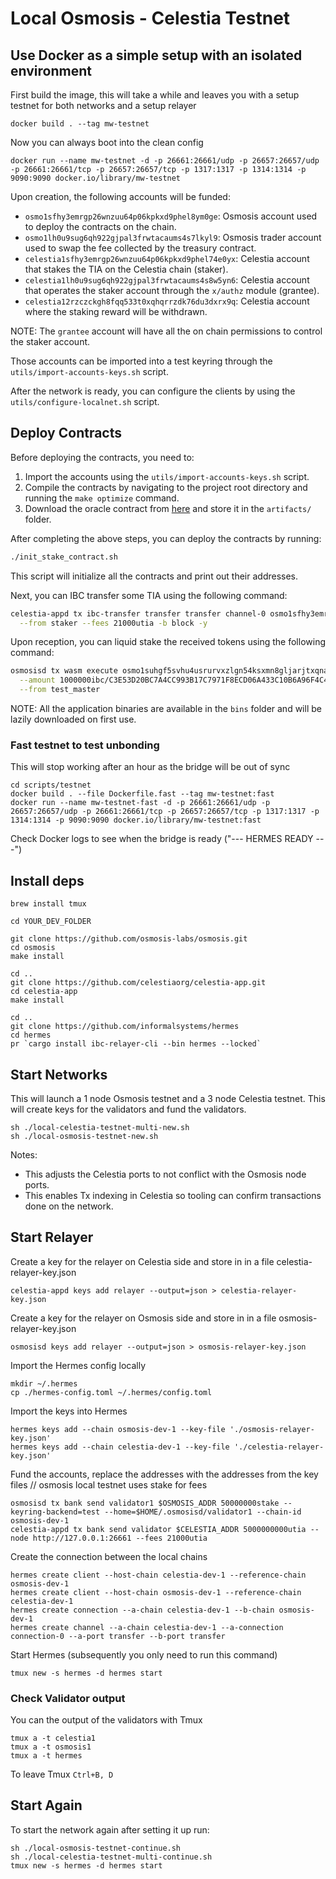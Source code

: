 # Local Osmosis - Celestia Testnet

## Use Docker as a simple setup with an isolated environment

First build the image, this will take a while and leaves you with a setup testnet for both networks and a setup relayer

```
docker build . --tag mw-testnet
```

Now you can always boot into the clean config

```
docker run --name mw-testnet -d -p 26661:26661/udp -p 26657:26657/udp -p 26661:26661/tcp -p 26657:26657/tcp -p 1317:1317 -p 1314:1314 -p 9090:9090 docker.io/library/mw-testnet
```

Upon creation, the following accounts will be funded:
- `osmo1sfhy3emrgp26wnzuu64p06kpkxd9phel8ym0ge`: Osmosis account used to deploy the contracts on the chain.
- `osmo1lh0u9sug6qh922gjpal3frwtacaums4s7lkyl9`: Osmosis trader account used to swap the fee collected by the treasury contract.
- `celestia1sfhy3emrgp26wnzuu64p06kpkxd9phel74e0yx`: Celestia account that stakes the TIA on the Celestia chain (staker).
- `celestia1lh0u9sug6qh922gjpal3frwtacaums4s8w5yn6`: Celestia account that operates the staker account through the `x/authz` module (grantee).
- `celestia12rzczckgh8fqq533t0xqhqrrzdk76du3dxrx9q`: Celestia account where the staking reward will be withdrawn.

NOTE: The `grantee` account will have all the on chain permissions to control the staker account.

Those accounts can be imported into a test keyring through the `utils/import-accounts-keys.sh` script.

After the network is ready, you can configure the clients by using the `utils/configure-localnet.sh` script.

## Deploy Contracts

Before deploying the contracts, you need to:

1. Import the accounts using the `utils/import-accounts-keys.sh` script.
2. Compile the contracts by navigating to the project root directory and running the `make optimize` command.
3. Download the oracle contract from [here](https://github.com/milkyway-labs/milkyway-oracle/releases) and store it in the `artifacts/` folder.

After completing the above steps, you can deploy the contracts by running:

```sh
./init_stake_contract.sh
```

This script will initialize all the contracts and print out their addresses.

Next, you can IBC transfer some TIA using the following command:

```sh
celestia-appd tx ibc-transfer transfer transfer channel-0 osmo1sfhy3emrgp26wnzuu64p06kpkxd9phel8ym0ge 1000000utia \
  --from staker --fees 21000utia -b block -y
```

Upon reception, you can liquid stake the received tokens using the following command:

```sh
osmosisd tx wasm execute osmo1suhgf5svhu4usrurvxzlgn54ksxmn8gljarjtxqnapv8kjnp4nrsll0sqv '{"liquid_stake":{}}' \
  --amount 1000000ibc/C3E53D20BC7A4CC993B17C7971F8ECD06A433C10B6A96F4C4C3714F0624C56DA \
  --from test_master
```
NOTE: All the application binaries are available in the `bins` folder and will be lazily downloaded on first use.

### Fast testnet to test unbonding

This will stop working after an hour as the bridge will be out of sync

```
cd scripts/testnet
docker build . --file Dockerfile.fast --tag mw-testnet:fast
docker run --name mw-testnet-fast -d -p 26661:26661/udp -p 26657:26657/udp -p 26661:26661/tcp -p 26657:26657/tcp -p 1317:1317 -p 1314:1314 -p 9090:9090 docker.io/library/mw-testnet:fast
```

Check Docker logs to see when the bridge is ready ("--- HERMES READY ---")

## Install deps

```
brew install tmux

cd YOUR_DEV_FOLDER

git clone https://github.com/osmosis-labs/osmosis.git
cd osmosis
make install

cd ..
git clone https://github.com/celestiaorg/celestia-app.git
cd celestia-app
make install

cd ..
git clone https://github.com/informalsystems/hermes
cd hermes
pr `cargo install ibc-relayer-cli --bin hermes --locked`

```

## Start Networks

This will launch a 1 node Osmosis testnet and a 3 node Celestia testnet.
This will create keys for the validators and fund the validators.

```
sh ./local-celestia-testnet-multi-new.sh
sh ./local-osmosis-testnet-new.sh
```

Notes:

- This adjusts the Celestia ports to not conflict with the Osmosis node ports.
- This enables Tx indexing in Celestia so tooling can confirm transactions done on the network.

## Start Relayer

Create a key for the relayer on Celestia side and store in in a file celestia-relayer-key.json

```
celestia-appd keys add relayer --output=json > celestia-relayer-key.json
```

Create a key for the relayer on Osmosis side and store in in a file osmosis-relayer-key.json

```
osmosisd keys add relayer --output=json > osmosis-relayer-key.json
```

Import the Hermes config locally

```
mkdir ~/.hermes
cp ./hermes-config.toml ~/.hermes/config.toml
```

Import the keys into Hermes

```
hermes keys add --chain osmosis-dev-1 --key-file './osmosis-relayer-key.json'
hermes keys add --chain celestia-dev-1 --key-file './celestia-relayer-key.json'
```

Fund the accounts, replace the addresses with the addresses from the key files
// osmosis local testnet uses stake for fees

```
osmosisd tx bank send validator1 $OSMOSIS_ADDR 50000000stake --keyring-backend=test --home=$HOME/.osmosisd/validator1 --chain-id osmosis-dev-1
celestia-appd tx bank send validator $CELESTIA_ADDR 5000000000utia --node http://127.0.0.1:26661 --fees 21000utia
```

Create the connection between the local chains

```
hermes create client --host-chain celestia-dev-1 --reference-chain osmosis-dev-1
hermes create client --host-chain osmosis-dev-1 --reference-chain celestia-dev-1
hermes create connection --a-chain celestia-dev-1 --b-chain osmosis-dev-1
hermes create channel --a-chain celestia-dev-1 --a-connection connection-0 --a-port transfer --b-port transfer
```

Start Hermes (subsequently you only need to run this command)

```
tmux new -s hermes -d hermes start
```

### Check Validator output

You can the output of the validators with Tmux

```
tmux a -t celestia1
tmux a -t osmosis1
tmux a -t hermes
```

To leave Tmux `Ctrl+B, D`

## Start Again

To start the network again after setting it up run:

```
sh ./local-osmosis-testnet-continue.sh
sh ./local-celestia-testnet-multi-continue.sh
tmux new -s hermes -d hermes start
```
